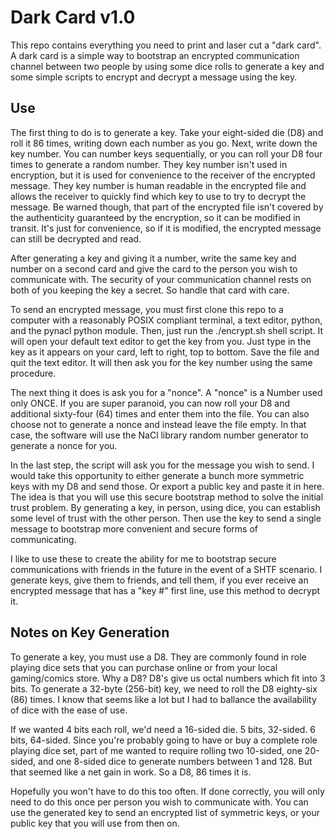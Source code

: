 # Dark Card v1.0

This repo contains everything you need to print and laser cut a "dark card".
A dark card is a simple way to bootstrap an encrypted communication channel
between two people by using some dice rolls to generate a key and some simple
scripts to encrypt and decrypt a message using the key.

## Use

The first thing to do is to generate a key.  Take your eight-sided die (D8) and
roll it 86 times, writing down each number as you go.  Next, write down the key
number.  You can number keys sequentially, or you can roll your D8 four times
to generate a random number.  They key number isn't used in encryption, but it
is used for convenience to the receiver of the encrypted message.  They key
number is human readable in the encrypted file and allows the receiver to
quickly find which key to use to try to decrypt the message.  Be warned though,
that part of the encrypted file isn't covered by the authenticity guaranteed
by the encryption, so it can be modified in transit.  It's just for convenience,
so if it is modified, the encrypted message can still be decrypted and read.

After generating a key and giving it a number, write the same key and number on
a second card and give the card to the person you wish to communicate with.  The
security of your communication channel rests on both of you keeping the key a
secret.  So handle that card with care.

To send an encrypted message, you must first clone this repo to a computer with
a reasonably POSIX compliant terminal, a text editor, python, and the pynacl
python module.  Then, just run the ./encrypt.sh shell script.  It will open your
default text editor to get the key from you.  Just type in the key as it appears
on your card, left to right, top to bottom.  Save the file and quit the text
editor.  It will then ask you for the key number using the same procedure.

The next thing it does is ask you for a "nonce".  A "nonce" is a Number used
only ONCE.  If you are super paranoid, you can now roll your D8 and additional
sixty-four (64) times and enter them into the file.  You can also choose not to
generate a nonce and instead leave the file empty.  In that case, the software
will use the NaCl library random number generator to generate a nonce for you.

In the last step, the script will ask you for the message you wish to send.  I
would take this opportunity to either generate a bunch more symmetric keys with
my D8 and send those.  Or export a public key and paste it in here.  The idea
is that you will use this secure bootstrap method to solve the initial trust
problem.  By generating a key, in person, using dice, you can establish some
level of trust with the other person.  Then use the key to send a single message
to bootstrap more convenient and secure forms of communicating.

I like to use these to create the ability for me to bootstrap secure
communications with friends in the future in the event of a SHTF scenario.  I
generate keys, give them to friends, and tell them, if you ever receive an
encrypted message that has a "key #" first line, use this method to decrypt it.

## Notes on Key Generation

To generate a key, you must use a D8.  They are commonly found in role playing
dice sets that you can purchase online or from your local gaming/comics store.
Why a D8?  D8's give us octal numbers which fit into 3 bits.  To generate a
32-byte (256-bit) key, we need to roll the D8 eighty-six (86) times.  I know
that seems like a lot but I had to ballance the availability of dice with the
ease of use.  

If we wanted 4 bits each roll, we'd need a 16-sided die.  5 bits, 32-sided.  6
bits, 64-sided.  Since you're probably going to have or buy a complete role
playing dice set, part of me wanted to require rolling two 10-sided, one
20-sided, and one 8-sided dice to generate numbers between 1 and 128.  But that
seemed like a net gain in work.  So a D8, 86 times it is.  

Hopefully you won't have to do this too often.  If done correctly, you will
only need to do this once per person you wish to communicate with.  You can use
the generated key to send an encrypted list of symmetric keys, or your public
key that you will use from then on.
